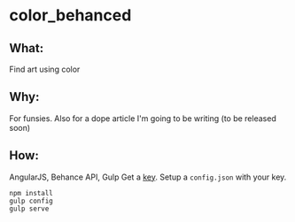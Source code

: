 # color_behanced
## What: 
Find art using color
## Why: 
For funsies. Also for a dope article I'm going to be writing (to be released soon)
## How: 
AngularJS, Behance API, Gulp
Get a [key](https://www.behance.net/dev/register). Setup a `config.json` with your key.
```
npm install
gulp config
gulp serve
```
